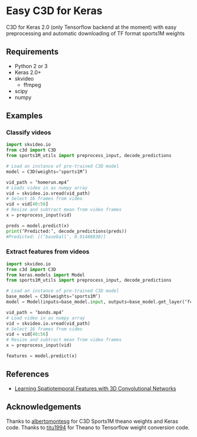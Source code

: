 # Easy C3D for Keras
C3D for Keras 2.0 (only Tensorflow backend at the moment) with easy preprocessing and automatic downloading of TF format sports1M weights

## Requirements
* Python 2 or 3
* Keras 2.0+
* skvideo
  * ffmpeg
* scipy
* numpy

## Examples

### Classify videos

```python
import skvideo.io
from c3d import C3D
from sports1M_utils import preprocess_input, decode_predictions

# Load an instance of pre-trained C3D model
model = C3D(weights=‘sports1M’)

vid_path = ‘homerun.mp4’
# Loads video in as numpy array
vid = skvideo.io.vread(vid_path)
# Select 16 frames from video
vid = vid[40:56]
# Resize and subtract mean from video frames
x = preprocess_input(vid)

preds = model.predict(x)
print(‘Predicted:’, decode_predictions(preds))
#Predicted: [(‘baseball’, 0.91488838)]
```

### Extract features from videos

```python
import skvideo.io
from c3d import C3D
from keras.models import Model
from sports1M_utils import preprocess_input, decode_predictions

# Load an instance of pre-trained C3D model
base_model = C3D(weights=‘sports1M’)
model = Model(inputs=base_model.input, outputs=base_model.get_layer(‘fc6’).output)

vid_path = ‘bonds.mp4’
# Load video in as numpy array
vid = skvideo.io.vread(vid_path)
# Select 16 frames from video
vid = vid[40:56]
# Resize and subtract mean from video frames
x = preprocess_input(vid)

features = model.predict(x)
```

## References
* [Learning Spatiotemporal Features with 3D Convolutional Networks](https://arxiv.org/abs/1412.0767)

## Acknowledgements

Thanks to [albertomontesg](https://gist.github.com/albertomontesg/d8b21a179c1e6cca0480ebdf292c34d2) for C3D Sports1M theano weights and Keras code. Thanks to [titu1994](https://github.com/titu1994/Keras-Classification-Models/blob/master/weight_conversion_theano.py) for Theano to Tensorflow weight conversion code.

